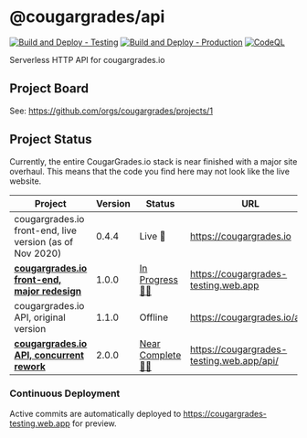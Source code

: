# @cougargrades/api

[![Build and Deploy - Testing](https://github.com/cougargrades/api/actions/workflows/firebase.yml/badge.svg)](https://github.com/cougargrades/api/actions/workflows/firebase.yml) [![Build and Deploy - Production](https://github.com/cougargrades/api/actions/workflows/firebase-prod.yml/badge.svg)](https://github.com/cougargrades/api/actions/workflows/firebase-prod.yml) [![CodeQL](https://github.com/cougargrades/api/actions/workflows/codeql-analysis.yml/badge.svg)](https://github.com/cougargrades/api/actions/workflows/codeql-analysis.yml)

Serverless HTTP API for cougargrades.io

## Project Board

See: https://github.com/orgs/cougargrades/projects/1

## Project Status

Currently, the entire CougarGrades.io stack is near finished with a major site overhaul. This means that the code you find here may not look like the live website.

| Project                                                                              	| Version 	| Status                                                              	| URL                                       	|
|--------------------------------------------------------------------------------------	|---------	|---------------------------------------------------------------------	|-------------------------------------------	|
| cougargrades.io front-end, live version (as of Nov 2020)                             	| 0.4.4   	| Live 🚀                                                              	| https://cougargrades.io                   	|
| [**cougargrades.io front-end, major redesign**](https://github.com/cougargrades/web) 	| 1.0.0   	| [In Progress 👨‍💻](https://github.com/orgs/cougargrades/projects/2)   	| https://cougargrades-testing.web.app      	|
| cougargrades.io API, original version                                                	| 1.1.0   	| Offline                                                             	| https://cougargrades.io/api/              	|
| [**cougargrades.io API, concurrent rework**](https://github.com/cougargrades/api)    	| 2.0.0   	| [Near Complete 👨‍💻](https://github.com/orgs/cougargrades/projects/1) 	| https://cougargrades-testing.web.app/api/ 	|

### Continuous Deployment

Active commits are automatically deployed to https://cougargrades-testing.web.app for preview.
